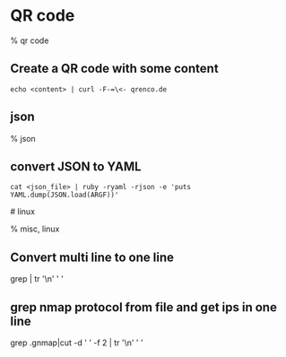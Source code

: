 # QR code

% qr code

## Create a QR code with some content
```
echo <content> | curl -F-=\<- qrenco.de
```

## json

% json

## convert JSON to YAML
```
cat <json_file> | ruby -ryaml -rjson -e 'puts YAML.dump(JSON.load(ARGF))'
```

# linux 

% misc, linux

## Convert multi line to one line
grep <pattern> <file> | tr '\n' ' '

## grep nmap protocol from file and get ips in one line
grep <pattern> <file>.gnmap|cut -d ' ' -f 2 | tr '\n' ' '

